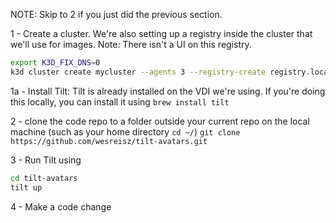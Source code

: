 NOTE: Skip to 2 if you just did the previous section.

1 - Create a cluster. We're also setting up a registry inside the cluster that we'll use for images. Note: There isn't a UI on this registry.
```bash
export K3D_FIX_DNS=0
k3d cluster create mycluster --agents 3 --registry-create registry.localhost:5000 -p "80:80@loadbalancer"
```

1a - Install Tilt: Tilt is already installed on the VDI we're using. If you're doing this locally, you can install it using `brew install tilt`

2 - clone the code repo to a folder outside your current repo on the local machine (such as your home directory `cd ~/`)
`git clone https://github.com/wesreisz/tilt-avatars.git`

3 - Run Tilt using 
```bash
cd tilt-avatars
tilt up
```

4 - Make a code change